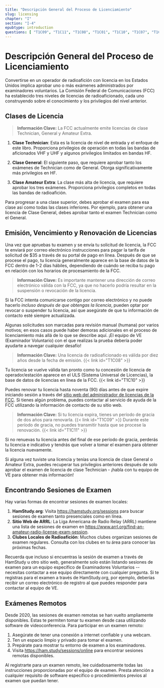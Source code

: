 ```yaml
---
title: "Descripción General del Proceso de Licenciamiento"
slug: licensing
chapter: "I"
section: "I-4"
epubtype: introduction
questions: [ "T1C09", "T1C11", "T1C08", "T1C01", "T1C10", "T1C07", "T1C04" ]
---
```


# Descripción General del Proceso de Licenciamiento

Convertirse en un operador de radioafición con licencia en los Estados Unidos implica aprobar uno o más exámenes administrados por examinadores voluntarios. La Comisión Federal de Comunicaciones (FCC) ha establecido tres niveles de licencias de radioaficionado, cada uno construyendo sobre el conocimiento y los privilegios del nivel anterior.

## Clases de Licencia

> **Información Clave:** La FCC actualmente emite licencias de clase Technician, General y Amateur Extra.

1. **Clase Technician**: Esta es la licencia de nivel de entrada y el enfoque de este libro. Proporciona privilegios de operación en todas las bandas de aficionados VHF y UHF y algunos privilegios limitados en bandas HF.

2. **Clase General**: El siguiente paso, que requiere aprobar tanto los exámenes de Technician como de General. Otorga significativamente más privilegios en HF.

3. **Clase Amateur Extra**: La clase más alta de licencia, que requiere aprobar los tres exámenes. Proporciona privilegios completos en todas las bandas de radioafición.

Para progresar a una clase superior, debes aprobar el examen para esa clase así como todas las clases inferiores. Por ejemplo, para obtener una licencia de Clase General, debes aprobar tanto el examen Technician como el General.

## Emisión, Vencimiento y Renovación de Licencias

Una vez que apruebas tu examen y se envía tu solicitud de licencia, la FCC te enviará por correo electrónico instrucciones para pagar la tarifa de solicitud de $35 a través de su portal de pago en línea. Después de que se procese el pago, tu licencia generalmente aparece en la base de datos de la FCC dentro de 1-2 días hábiles, dependiendo de cuándo se reciba tu pago en relación con los horarios de procesamiento de la FCC.

> **Información Clave:** Es importante mantener una dirección de correo electrónico válida con la FCC, ya que no hacerlo podría resultar en la suspensión o revocación de la licencia.

Si la FCC intenta comunicarse contigo por correo electrónico y no puede hacerlo *incluso después de que obtengas la licencia*, pueden optar por revocar o suspender tu licencia, así que asegúrate de que tu información de contacto esté siempre actualizada.

Algunas solicitudes son marcadas para revisión manual (humana) por varios motivos; en esos casos puede haber demoras adicionales en el proceso de licenciamiento más allá de lo que se describe aquí. ¡El equipo de VE (Examinador Voluntario) con el que realizas la prueba debería poder ayudarte a navegar cualquier desafío!

> **Información Clave:** Una licencia de radioaficionado es válida por diez años desde la fecha de emisión. {{< link id="T1C08" >}}

Tu licencia se vuelve válida tan pronto como tu concesión de licencia de operador/estación aparece en el ULS (Sistema Universal de Licencias), la base de datos de licencias en línea de la FCC. {{< link id="T1C10" >}}

Puedes renovar tu licencia hasta noventa (90) días antes de que expire iniciando sesión a través del [sitio web del administrador de licencias de la FCC](https://hamstudy.org/l/licMgr). Si tienes algún problema, puedes contactar al servicio de ayuda de la FCC utilizando la información de contacto de su sitio web.

> **Información Clave:** Si tu licencia expira, tienes un período de gracia de dos años para renovarla. {{< link id="T1C09" >}} Durante este período de gracia, no puedes transmitir hasta que se procese la renovación. {{< link id="T1C11" >}}

Si no renuevas tu licencia antes del final de ese período de gracia, perderás tu licencia e indicativo y tendrás que volver a tomar el examen para obtener la licencia nuevamente.

Si alguna vez tuviste una licencia y tenías una licencia de clase General o Amateur Extra, puedes recuperar tus privilegios anteriores después de solo aprobar el examen de licencia de clase Technician - ¡habla con tu equipo de VE para obtener más información!

## Encontrando Sesiones de Examen

Hay varias formas de encontrar sesiones de examen locales:

1. **HamStudy.org**: Visita https://hamstudy.org/sessions para buscar sesiones de examen tanto presenciales como en línea.
2. **Sitio Web de ARRL**: La Liga Americana de Radio Relay (ARRL) mantiene una lista de sesiones de examen en https://www.arrl.org/find-an-amateur-radio-license-exam-session.
3. **Clubes Locales de Radioafición**: Muchos clubes organizan sesiones de examen regulares. Consulta con los clubes en tu área para conocer las próximas fechas.

Recuerda que incluso si encuentras la sesión de examen a través de HamStudy u otro sitio web, generalmente solo están listando sesiones de examen para un equipo específico de Examinadores Voluntarios -- necesitas contactar a ese equipo directamente con cualquier pregunta. Si te registras para el examen a través de HamStudy.org, por ejemplo, deberías recibir un correo electrónico de registro al que puedes responder para contactar al equipo de VE.

## Exámenes Remotos

Desde 2020, las sesiones de examen remotas se han vuelto ampliamente disponibles. Estas te permiten tomar tu examen desde casa utilizando software de videoconferencia. Para participar en un examen remoto:

1. Asegúrate de tener una conexión a internet confiable y una webcam.
2. Ten un espacio limpio y privado para tomar el examen.
3. Prepárate para mostrar tu entorno de examen a los examinadores.
4. Visita https://ham.study/sessions/online para encontrar sesiones remotas disponibles.

Al registrarte para un examen remoto, lee cuidadosamente todas las instrucciones proporcionadas por el equipo de examen. Presta atención a cualquier requisito de software específico o procedimientos previos al examen que puedan tener.

<div class="footer-text"></div>
